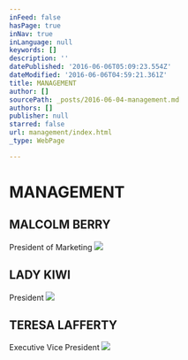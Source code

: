 ```yaml
---
inFeed: false
hasPage: true
inNav: true
inLanguage: null
keywords: []
description: ''
datePublished: '2016-06-06T05:09:23.554Z'
dateModified: '2016-06-06T04:59:21.361Z'
title: MANAGEMENT
author: []
sourcePath: _posts/2016-06-04-management.md
authors: []
publisher: null
starred: false
url: management/index.html
_type: WebPage

---
```

# MANAGEMENT

## MALCOLM BERRY

President of Marketing
![](https://the-grid-user-content.s3-us-west-2.amazonaws.com/e22e8e78-676e-420a-a7f9-2310b892e927.jpg)

## LADY KIWI

President
![](https://the-grid-user-content.s3-us-west-2.amazonaws.com/89c02d5f-246c-4df2-ac0f-ad51e0adf820.jpg)

## TERESA LAFFERTY

Executive Vice President
![](https://the-grid-user-content.s3-us-west-2.amazonaws.com/ce1336e4-8c2b-45de-8d1a-213760543f0b.jpg)